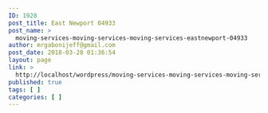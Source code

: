```yaml
---
ID: 1928
post_title: East Newport 04933
post_name: >
  moving-services-moving-services-moving-services-eastnewport-04933
author: mrgabonijeff@gmail.com
post_date: 2018-03-28 01:36:54
layout: page
link: >
  http://localhost/wordpress/moving-services-moving-services-moving-services-eastnewport-04933/
published: true
tags: [ ]
categories: [ ]
---
```

